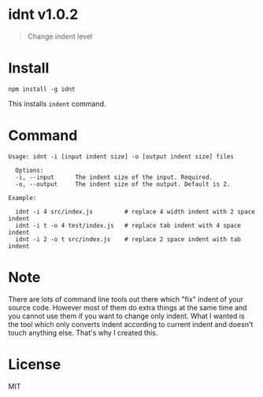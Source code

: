 # idnt v1.0.2

> Change indent level

# Install

    npm install -g idnt

This installs `indent` command.

# Command

    Usage: idnt -i [input indent size] -o [output indent size] files

      Options:
      -i, --input      The indent size of the input. Required.
      -o, --output     The indent size of the output. Default is 2.

    Example:

      idnt -i 4 src/index.js         # replace 4 width indent with 2 space indent
      idnt -i t -o 4 test/index.js   # replace tab indent with 4 space indent
      idnt -i 2 -o t src/index.js    # replace 2 space indent with tab indent

# Note

There are lots of command line tools out there which "fix" indent of your source code. However most of them do extra things at the same time and you cannot use them if you want to change only indent. What I wanted is the tool which only converts indent according to current indent and doesn't touch anything else. That's why I created this.

# License

MIT
